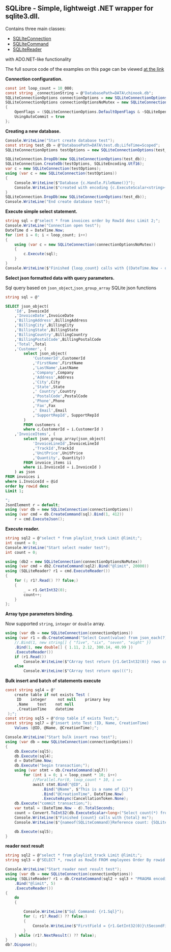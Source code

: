 ## SQLibre - Simple, lightweigt .NET wrapper for sqlite3.dll. 
Contains three main classes:
- [SQLIteConnection](https://github.com/S031/SQLibre/blob/master/SQLibre/Common/SQLiteConnection.cs)
- [SQLIteCommand](https://github.com/S031/SQLibre/blob/master/SQLibre/Common/SQLIteCommand.cs)
- [SQLiteReader](https://github.com/S031/SQLibre/blob/master/SQLibre/Common/SQLiteReader.cs)

with ADO.NET-like functionality

The full source code of the examples on this page can be viewed 
[at the link](https://github.com/S031/SQLibre/blob/master/SQLibre.TestConsole/Program.cs)

**Connection configuration.**
```csharp
const int loop_count = 10_000;
const string _connectionString = @"DatabasePath=DATA\chinook.db";
SQLiteConnectionOptions connectionOptions = new SQLiteConnectionOptions(_connectionString);
SQLiteConnectionOptions connectionOptionsNoMutex = new SQLiteConnectionOptions(_connectionString)
{
	OpenFlags = (SQLiteConnectionOptions.DefaultOpenFlags & ~SQLiteOpenFlags.SQLITE_OPEN_FULLMUTEX) | SQLiteOpenFlags.SQLITE_OPEN_NOMUTEX, 
	UsingAutoCommit = true
};
```
**Creating a new database.**
```csharp
Console.WriteLine("Start create database test");
const string test_db = @"DatabasePath=DATA\test.db;LifeTime=Scoped";
SQLiteConnectionOptions testOptions = new SQLiteConnectionOptions(test_db);

SQLiteConnection.DropDb(new SQLiteConnectionOptions(test_db));
SQLiteConnection.CreateDb(testOptions, SQLiteEncoding.Utf16);
var c = new SQLiteConnection(testOptions);
using (var c = new SQLiteConnection(testOptions))
{
	Console.WriteLine($"Database {c.Handle.FileName()}");
	Console.WriteLine($"created with encoding {c.ExecuteScalar<string>("PRAGMA encoding;")} and journal = {c.ExecuteScalar<string>("PRAGMA journal_mode;")}");
}
SQLiteConnection.DropDb(new SQLiteConnectionOptions(test_db));
Console.WriteLine("End create database test");
```

**Execute simple select statement.**
```csharp
string sql = @"select * from invoices order by RowId desc Limit 2;";
Console.WriteLine("Connection open test");
DateTime d = DateTime.Now;
for (int i = 0; i < loop_count; i++)
{
	using (var c = new SQLiteConnection(connectionOptionsNoMutex))
	{
		c.Execute(sql);
	}
}
Console.WriteLine($"Finished {loop_count} calls with {(DateTime.Now - d).TotalSeconds} ms");
```

**Select json formatted data with query parameters.**

Sql query based on `json_object`,`json_group_array` SQLite json functions

```csharp
string sql = @"
```
```sql
SELECT json_object(
	'Id', InvoiceId
	,'InvoiceDate',InvoiceDate
	,'BillingAddress',BillingAddress
	,'BillingCity',BillingCity
	,'BillingState',BillingState
	,'BillingCountry',BillingCountry
	,'BillingPostalCode',BillingPostalCode
	,'Total',Total
	,'Customer', (
		select json_object(
			'CustomerId',CustomerId
			,'FirstName',FirstName
			,'LastName',LastName
			,'Company',Company
			,'Address',Address
			,'City',City
			,'State',State
			,' Country',Country
			,'PostalCode',PostalCode
			,'Phone',Phone
			,'Fax',Fax
			,' Email',Email
			,'SupportRepId', SupportRepId
		)
		FROM customers c
		where c.CustomerId = i.CustomerId )
	,'InvoiceItems', (
		select json_group_array(json_object(
			'InvoiceLineId',InvoiceLineId
			,'TrackId',TrackId
			,'UnitPrice',UnitPrice
			,'Quantity', Quantity))
		FROM invoice_items ii
		where ii.InvoiceId = i.InvoiceId )
	) as json
FROM invoices i
where i.InvoiceId = @id
order by rowid desc
Limit 1;
```
```csharp
";
JsonElement r = default;
using (var db = new SQLiteConnection(connectionOptions))
using (var cmd = db.CreateCommand(sql).Bind(1, 412))
	r = cmd.ExecuteJson();
```
**Execute reader.**
```csharp
string sql2 = @"select * from playlist_track Limit @limit;";
int count = 0;
Console.WriteLine("Start select reader test");
int count = 0;

using (db2 = new SQLiteConnection(connectionOptionsNoMutex))
using (var cmd = db2.CreateCommand(sql2).Bind("@limit", 20000))
using (SQLiteReader? r1 = cmd.ExecuteReader())
{ 
	for (; r1?.Read() ?? false;)
	{
		_ = r1.GetInt32(0);
		count++;
	}
};
```

**Array type parameters binding.**

Now supported `string`, `integer` or `double` array. 
```csharp
using (var db = new SQLiteConnection(connectionOptions))
using (var r1 = db.CreateCommand("Select Count(value) from json_each(?) where value = 300.14")
	//.Bind(1, new string[] { "five", "six", "seven", "eight" })
	.Bind(1, new double[] { 1.11, 2.12, 300.14, 40.99 })
	.ExecuteReader())
	if (r1.Read())
		Console.WriteLine($"CArray test return {r1.GetInt32(0)} rows count");
	else
		Console.WriteLine($"CArray test return ops(((");
```

**Bulk insert and batch of statements execute**

```csharp
const string sql4 = @"
	create table if not exists Test (
     ID    integer     not null    primary key
     ,Name    text    not null
     ,CreationTime    datetime
 );";
const string sql5 = @"drop table if exists Test;";
const string sql7 = @"insert into Test (ID, Name, CreationTime)
	Values (@ID, @Name, @CreationTime);";

Console.WriteLine("Start bulk insert rows test");
using (var db = new SQLiteConnection(connectionOptions))
{
	db.Execute(sql5);
	db.Execute(sql4);
	d = DateTime.Now;
	db.Execute("begin transaction;");
	using (var stmt = db.CreateCommand(sql7))
		for (int i = 0; i < loop_count * 10; i++)
			//Parallel.For(0, loop_count * 10, i =>
			await stmt.Bind("@ID", i)
				.Bind("@Name", $"This is a name of {i}")
				.Bind("@CreationTime", DateTime.Now)
				.ExecuteAsync(CancellationToken.None);
	db.Execute("commit transaction;");
	var total = (DateTime.Now - d).TotalSeconds;
	count = Convert.ToInt32(db.ExecuteScalar<long>("Select count(*) from Test"));
	Console.WriteLine($"Finished {count} calls with {total} ms");
	Console.WriteLine($"{nameof(SQLiteCommand)}Reference count: {SQLiteCommand.RefCount}");

	db.Execute(sql5);
}
```
**reader next result**
```csharp
string sql2 = @"select * from playlist_track Limit @limit;";
string sql3 = @"SELECT *, rowid as RowId FROM employees Order By rowid desc limit @limit;";

Console.WriteLine("Start reader next result test");
using (var db = new SQLiteConnection(connectionOptions))
using (SQLiteReader? r1 = db.CreateCommand(sql2 + sql3 + "PRAGMA encoding;" + sql2)
	.Bind("@limit", 5)
	.ExecuteReader())
{
	do
	{

		Console.WriteLine($"Sql Command: {r1.Sql}");
		for (; r1?.Read() ?? false;)
		{
			Console.WriteLine($"FirstField = {r1.GetInt32(0)}\tSecondField = {r1.GetInt32(1)}");
		}
	} while (r1?.NextResult() ?? false);
}
db?.Dispose();

```
